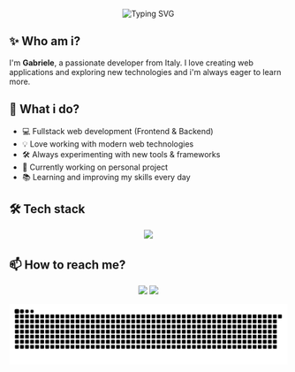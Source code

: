 <!-- Banner animato -->
<p align="center">
  <img src="https://readme-typing-svg.demolab.com?font=Fira+Code&size=25&pause=1000&center=true&vCenter=true&multiline=true&width=600&lines=gabrielequa;" alt="Typing SVG" />
</p>

## ✨ Who am i?

I'm **Gabriele**, a passionate developer from Italy. I love creating web applications and exploring new technologies and i'm always eager to learn more.

## 🚀 What i do?

- 💻 Fullstack web development (Frontend & Backend)
- 💡 Love working with modern web technologies
- 🛠️ Always experimenting with new tools & frameworks
- 🧪 Currently working on personal project
- 📚 Learning and improving my skills every day

## 🛠️ Tech stack

<p align="center">
  <img src="https://skillicons.dev/icons?i=java,cs,python,mysql,angular,react,html,css,bootstrap,js,docker,git,vscode" />
</p>

## 📫 How to reach me?

<p align="center">
  <a href="https://www.linkedin.com/in/gabrielequagnano/"><img src="https://skillicons.dev/icons?i=linkedin"/></a>
  <a href="https://github.com/gabrielequa"><img src="https://skillicons.dev/icons?i=github"/></a>
</p>

![snake gif](https://raw.githubusercontent.com/gabrielequa/gabrielequa/output/github-snake.svg)
